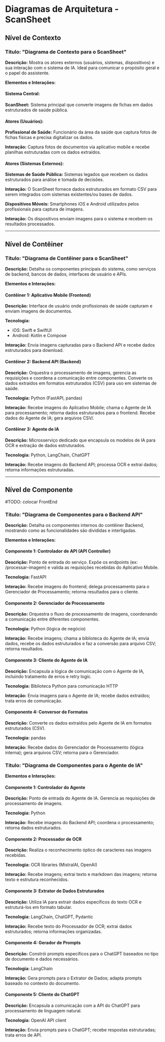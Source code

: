 # Diagramas de Arquitetura - ScanSheet

## Nível de Contexto

### Título: "Diagrama de Contexto para o ScanSheet"

**Descrição:** Mostra os atores externos (usuários, sistemas, dispositivos) e sua interação com o sistema de IA. Ideal para comunicar o propósito geral e o papel do assistente.

**Elementos e Interações:**

#### Sistema Central:
**ScanSheet:** Sistema principal que converte imagens de fichas em dados estruturados de saúde pública.

#### Atores (Usuários):
**Profissional de Saúde:** Funcionário da área da saúde que captura fotos de fichas físicas e precisa digitalizar os dados.

**Interação:** Captura fotos de documentos via aplicativo mobile e recebe planilhas estruturadas com os dados extraídos.

#### Atores (Sistemas Externos):
**Sistemas de Saúde Pública:** Sistemas legados que recebem os dados estruturados para análise e tomada de decisões.

**Interação:** O ScanSheet fornece dados estruturados em formato CSV para serem integrados com sistemas existentes/ou bases de dados.

**Dispositivos Móveis:** Smartphones iOS e Android utilizados pelos profissionais para captura de imagens.

**Interação:** Os dispositivos enviam imagens para o sistema e recebem os resultados processados.

---

## Nível de Contêiner

### Título: "Diagrama de Contêiner para o ScanSheet"

**Descrição:** Detalha os componentes principais do sistema, como serviços de backend, bancos de dados, interfaces de usuário e APIs.

**Elementos e Interações:**

#### Contêiner 1: Aplicativo Mobile (Frontend)
**Descrição:** Interface de usuário onde profissionais de saúde capturam e enviam imagens de documentos.

**Tecnologia:** 
- iOS: Swift e SwiftUI
- Android: Kotlin e Compose

**Interação:** Envia imagens capturadas para o Backend API e recebe dados estruturados para download.

#### Contêiner 2: Backend API (Backend)
**Descrição:** Orquestra o processamento de imagens, gerencia as requisições e coordena a comunicação entre componentes. Converte os dados extraídos em formatos estruturados (CSV) para uso em sistemas de saúde.

**Tecnologia:** Python (FastAPI, pandas)

**Interação:** Recebe imagens do Aplicativo Mobile; chama o Agente de IA para processamento; retorna dados estruturados para o frontend. Recebe dados do Agente de IA; gera arquivos CSV/.


#### Contêiner 3: Agente de IA
**Descrição:** Microsserviço dedicado que encapsula os modelos de IA para OCR e extração de dados estruturados.

**Tecnologia:** Python, LangChain, ChatGPT

**Interação:** Recebe imagens do Backend API; processa OCR e extrai dados; retorna informações estruturadas.


---

## Nível de Componente

#TODO: colocar FrontEnd

### Título: "Diagrama de Componentes para o Backend API"

**Descrição:** Detalha os componentes internos do contêiner Backend, mostrando como as funcionalidades são divididas e interligadas.

**Elementos e Interações:**

#### Componente 1: Controlador de API (API Controller)
**Descrição:** Ponto de entrada do serviço. Expõe os endpoints (ex: /processar-imagem) e valida as requisições recebidas do Aplicativo Mobile.

**Tecnologia:** FastAPI

**Interação:** Recebe imagens do frontend; delega processamento para o Gerenciador de Processamento; retorna resultados para o cliente.

#### Componente 2: Gerenciador de Processamento
**Descrição:** Orquestra o fluxo de processamento de imagens, coordenando a comunicação entre diferentes componentes.

**Tecnologia:** Python (lógica de negócio)

**Interação:** Recebe imagens; chama a biblioteca do Agente de IA; envia dados, recebe os dados estruturados e faz a conversão para arquivo CSV; retorna resultados.

#### Componente 3: Cliente do Agente de IA
**Descrição:** Encapsula a lógica de comunicação com o Agente de IA, incluindo tratamento de erros e retry logic.

**Tecnologia:** Biblioteca Python para comunicação HTTP

**Interação:** Envia imagens para o Agente de IA; recebe dados extraídos; trata erros de comunicação.

#### Componente 4: Conversor de Formatos
**Descrição:** Converte os dados extraídos pelo Agente de IA em formatos estruturados (CSV).

**Tecnologia:** pandas

**Interação:** Recebe dados do Gerenciador de Processamento (lógica interna); gera arquivos CSV; retorna para o Gerenciador.


### Título: "Diagrama de Componentes para o Agente de IA"

**Elementos e Interações:**

#### Componente 1: Controlador do Agente
**Descrição:** Ponto de entrada do Agente de IA. Gerencia as requisições de processamento de imagens.

**Tecnologia:** Python

**Interação:** Recebe imagens do Backend API; coordena o processamento; retorna dados estruturados.

#### Componente 2: Processador de OCR
**Descrição:** Realiza o reconhecimento óptico de caracteres nas imagens recebidas.

**Tecnologia:** OCR libraries (MistralAI, OpenAI)

**Interação:** Recebe imagens; extrai texto e markdown das imagens; retorna texto e estrutura reconhecidos.

#### Componente 3: Extrator de Dados Estruturados
**Descrição:** Utiliza IA para extrair dados específicos do texto OCR e estruturá-los em formato tabular.

**Tecnologia:** LangChain, ChatGPT, Pydantic

**Interação:** Recebe texto do Processador de OCR; extrai dados estruturados; retorna informações organizadas.

#### Componente 4: Gerador de Prompts
**Descrição:** Constrói prompts específicos para o ChatGPT baseados no tipo de documento e dados necessários.

**Tecnologia:** LangChain

**Interação:** Gera prompts para o Extrator de Dados; adapta prompts baseado no contexto do documento.

#### Componente 5: Cliente do ChatGPT
**Descrição:** Encapsula a comunicação com a API do ChatGPT para processamento de linguagem natural.

**Tecnologia:** OpenAI API client

**Interação:** Envia prompts para o ChatGPT; recebe respostas estruturadas; trata erros de API. 